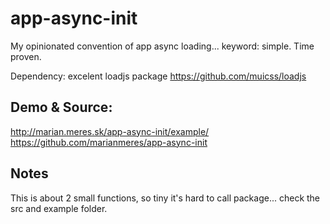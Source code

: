 # app-async-init

My opinionated convention of app async loading... keyword: simple. Time proven.

Dependency: excelent loadjs package https://github.com/muicss/loadjs

## Demo & Source:

http://marian.meres.sk/app-async-init/example/ 
https://github.com/marianmeres/app-async-init

## Notes

This is about 2 small functions, so tiny it's hard to call package... 
check the src and example folder.
